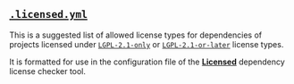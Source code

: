 ## [`.licensed.yml`](.licensed.yml)

This is a suggested list of allowed license types for dependencies of projects licensed under [`LGPL-2.1-only`](https://spdx.org/licenses/LGPL-2.1-only.html) or [`LGPL-2.1-or-later`](https://spdx.org/licenses/LGPL-2.1-or-later.html) license types.

It is formatted for use in the configuration file of the [**Licensed**](https://github.com/github/licensed) dependency license checker tool.
